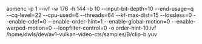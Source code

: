 aomenc -p 1 --ivf -w 176 -h 144 -b 10 --input-bit-depth=10 --end-usage=q --cq-level=22 --cpu-used=6 --threads=64  --kf-max-dist=15  --lossless=0 --enable-cdef=0 --enable-order-hint=1 --enable-global-motion=0 --enable-warped-motion=0 --loopfilter-control=0 -o order-hint-10.ivf  /home/dwls/dev/av1-vulkan-video-cts/samples/B/clip-b.yuv
